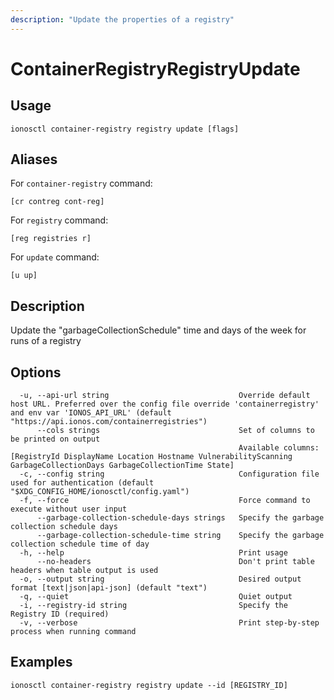 ```yaml
---
description: "Update the properties of a registry"
---
```


# ContainerRegistryRegistryUpdate

## Usage

```text
ionosctl container-registry registry update [flags]
```

## Aliases

For `container-registry` command:

```text
[cr contreg cont-reg]
```

For `registry` command:

```text
[reg registries r]
```

For `update` command:

```text
[u up]
```

## Description

Update the "garbageCollectionSchedule" time and days of the week for runs of a registry

## Options

```text
  -u, --api-url string                             Override default host URL. Preferred over the config file override 'containerregistry' and env var 'IONOS_API_URL' (default "https://api.ionos.com/containerregistries")
      --cols strings                               Set of columns to be printed on output 
                                                   Available columns: [RegistryId DisplayName Location Hostname VulnerabilityScanning GarbageCollectionDays GarbageCollectionTime State]
  -c, --config string                              Configuration file used for authentication (default "$XDG_CONFIG_HOME/ionosctl/config.yaml")
  -f, --force                                      Force command to execute without user input
      --garbage-collection-schedule-days strings   Specify the garbage collection schedule days
      --garbage-collection-schedule-time string    Specify the garbage collection schedule time of day
  -h, --help                                       Print usage
      --no-headers                                 Don't print table headers when table output is used
  -o, --output string                              Desired output format [text|json|api-json] (default "text")
  -q, --quiet                                      Quiet output
  -i, --registry-id string                         Specify the Registry ID (required)
  -v, --verbose                                    Print step-by-step process when running command
```

## Examples

```text
ionosctl container-registry registry update --id [REGISTRY_ID]
```

